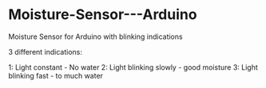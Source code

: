 # Moisture-Sensor---Arduino
Moisture Sensor for Arduino with blinking indications

3 different indications:

1: Light constant - No water
2: Light blinking slowly - good moisture
3: Light blinking fast - to much water
